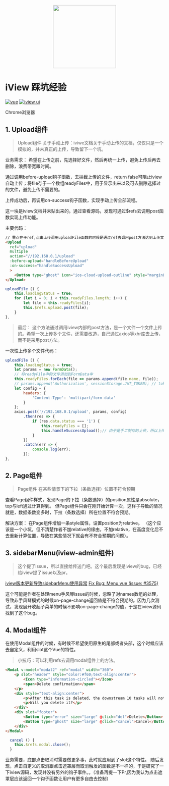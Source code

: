 <p align="center">
    <a href="https://www.iviewui.com">
        <img width="200" src="https://file.iviewui.com/logo.svg">
    </a>
</p>

# iView 踩坑经验
[![vue](https://img.shields.io/badge/vue-2.5.13-brightgreen.svg?style=flat-square)](https://github.com/vuejs/vue)
[![iview ui](https://img.shields.io/badge/iview-2.8.0-brightgreen.svg?style=flat-square)](https://github.com/iview/iview)

Chrome浏览器
## 1. Upload组件

> Upload组件 关于手动上传：iviwe文档关于手动上传的文档，仅仅只是一个模拟的，并未真正的上传，导致留下一个坑。

业务需求：
希望在上传之前，先选择好文件，然后再统一上传，避免上传后再去删除，浪费带宽跟时间。

通过调用before-upload钩子函数，去拦截上传的文件，return false可阻止iview自动上传；将file存于一个数组readyFiles中，用于显示出来以及可去删除选择过的文件，避免上传不需要的。


上传成功后，再调用on-success钩子函数，实现手动上传全部流程。

这一块是iview文档并未贴出来的。通过查看源码，发现可通过$refs去调用post函数实现上传功能。

主要代码：
```html
// 重点在于ref,点击上传调用uploadFile函数的时候是通过ref去调用post方法达到上传文件目的的
<Upload
  ref="upload"
  multiple
  action="//192.168.0.1/upload"
  :before-upload="handleBeforeUpload"
  :on-success="handleSuccessUpload"
  >
    <Button type="ghost" icon="ios-cloud-upload-outline" style="marginLeft:100px">上传</Button>
</Upload>
```
```js
uploadFile () {
    this.loadingStatus = true;
    for (let i = 0; i < this.readyFiles.length; i++) {
        let file = this.readyFiles[i];
        this.$refs.upload.post(file);
    }
},
```

> 最后： 这个方法通过调用iview内部的post方法，是一个文件一个文件上传的。希望一次上传多个文件，还需要改造，自己通过axios等xhr库去上传，而不是采用post方法。

一次性上传多个文件代码：
``` js
uploadFile () {
    this.loadingStatus = true;
    let params = new FormData();
    // 将readyFile中的文件添加到FormData中
    this.readyFiles.forEach(file => params.append(file.name, file));
    // params.append('Authorization', sessionStorage.JWT_TOKEN); // token验证上传权限
    let config = {
        headers: {
            'Content-Type': 'multipart/form-data'
        }
    };
    axios.post('//192.168.0.1/upload', params, config)
        .then(res => {
            if (res.data.status === '1') {
                this.readyFiles = [];
                this.handleSuccessUpload();// 由于是手工制作的上传，所以上传成功也不会触发iview组件的成功回掉函数
            }
        })
        .catch(err => {
            console.log(err);
        });
},
```

## 2. Page组件

> Page组件 在某些情景下的下拉（条数选择）位置不符合预期

查看Page组件样式，发现Page的下拉（条数选择）的position属性是absolute，top与left通过计算得到。
但Page组件只会在刚开始计算一次，这样子导致的情况就是，数据条数变多时，下拉（条数选择）所在位置不符合预期。

解决方案： 在Page组件增加一条style属性，设置position为relative。
（这个应该是一个小坑，但不清楚作者不加relative的缘由，不加relative，在高度变化后不去重新计算位置，导致在某些情况下就会有不符合预期的问题）。

## 3. sidebarMenu(iview-admin组件)

> 这个提了issue，所以直接给传送门吧。这个最后发现是iview的bug，已经给iview提了issue以及pr。

[iview版本更新导致sidebarMenu使用异常](https://github.com/iview/iview-admin/issues/592)
[Fix Bug: Menu.vue (issue: #3575)](https://github.com/iview/iview/pull/3578)

这个可能是作者在处理menu手风琴issue的时候，忽略了对names数组的处理，导致非手风琴模式的时候on-page-change返回值是不符合预期的。因为几次测试，发现展开收起子菜单的时候不影响on-page-change的值，于是在iview源码找到了这个bug。

## 4. Modal组件

在使用Modal组件的时候，有时候不希望使用原生的尾部或者头部，这个时候应该去自定义，利用slot这个Vue的特性。

> 小技巧：可以利用refs去调用modal组件上的方法。

```html
<Modal v-model="modal2" ref="modal" width="360">
    <p slot="header" style="color:#f60;text-align:center">
        <Icon type="information-circled"></Icon>
        <span>Delete confirmation</span>
    </p>
    <div style="text-align:center">
        <p>After this task is deleted, the downstream 10 tasks will not be implemented.</p>
        <p>Will you delete it?</p>
    </div>
    <div slot="footer">
        <Button type="error" size="large" @click="del">Delete</Button>
        <Button type="ghost" size="large" @click="cancel">Cancel</Button>
    </div>
</Modal>
```
```js
  cancel () {
    this.$refs.modal.close();
  }
```
业务需要，底部点击取消时需要做更多事，此时就应用到了slot这个特性。
随后发现，点击自定义的取消跟点击遮罩层而取消触发的函数是不一样的，于是研究了一下iview源码，发现并没有另外的钩子事件。。（准备再提一下Pr,因为我认为点击遮罩层应该返回一个钩子函数让用户有更多自由去控制）
